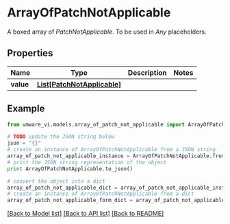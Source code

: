 # ArrayOfPatchNotApplicable

A boxed array of *PatchNotApplicable*. To be used in *Any* placeholders. 

## Properties
Name | Type | Description | Notes
------------ | ------------- | ------------- | -------------
**value** | [**List[PatchNotApplicable]**](PatchNotApplicable.md) |  | 

## Example

```python
from vmware_vi.models.array_of_patch_not_applicable import ArrayOfPatchNotApplicable

# TODO update the JSON string below
json = "{}"
# create an instance of ArrayOfPatchNotApplicable from a JSON string
array_of_patch_not_applicable_instance = ArrayOfPatchNotApplicable.from_json(json)
# print the JSON string representation of the object
print ArrayOfPatchNotApplicable.to_json()

# convert the object into a dict
array_of_patch_not_applicable_dict = array_of_patch_not_applicable_instance.to_dict()
# create an instance of ArrayOfPatchNotApplicable from a dict
array_of_patch_not_applicable_form_dict = array_of_patch_not_applicable.from_dict(array_of_patch_not_applicable_dict)
```
[[Back to Model list]](../README.md#documentation-for-models) [[Back to API list]](../README.md#documentation-for-api-endpoints) [[Back to README]](../README.md)


